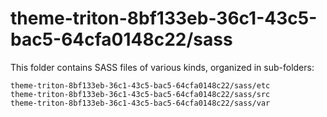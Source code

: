# theme-triton-8bf133eb-36c1-43c5-bac5-64cfa0148c22/sass

This folder contains SASS files of various kinds, organized in sub-folders:

    theme-triton-8bf133eb-36c1-43c5-bac5-64cfa0148c22/sass/etc
    theme-triton-8bf133eb-36c1-43c5-bac5-64cfa0148c22/sass/src
    theme-triton-8bf133eb-36c1-43c5-bac5-64cfa0148c22/sass/var
